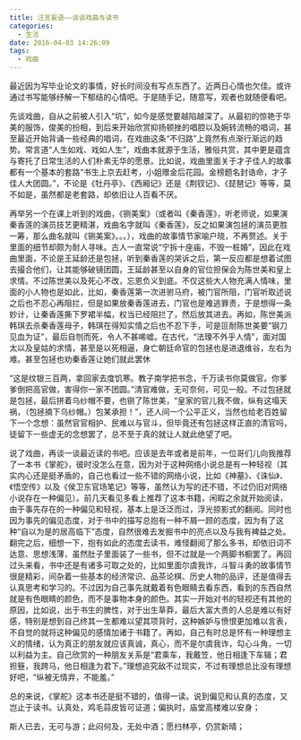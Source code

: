 ```yaml
---
title: 汪言妄语——谈谈戏曲与读书
categories:
  - 生活
date: 2016-04-03 14:26:09
tags:
  - 戏曲
---
```


最近因为写毕业论文的事情，好长时间没有写点东西了。近两日心情也欠佳。或许通过书写能够纾解一下郁结的心情吧。于是随手记，随意写，观者也就随便看吧。

<!-- more -->

先谈戏曲，自从之前被人引入“坑”，如今是感觉要越陷越深了。从最初的惊艳于华美的服饰，俊美的扮相，到后来开始欣赏抑扬顿挫的唱腔以及婉转流畅的唱词，甚至最近开始背诵一些经典的唱词，在戏曲这条“不归路”上竟然有点渐行渐远的趋势。常言道“人生如戏、戏如人生”，戏曲本就源于生活，雅俗共赏，其中更是蕴含与寄托了日常生活的人们朴素无华的愿景。比如说，戏曲里面关于才子佳人的故事都有一个基本的套路“书生上京去赶考，小姐赠金后花园。金榜题名封诰命，才子佳人大团圆。”，不论是《牡丹亭》、《西厢记》还是《荆钗记》、《琵琶记》等等，莫不如是，虽然都是老套路，却依旧让人百看不厌。

再举另一个在课上听到的戏曲，《铡美案》（或者叫《秦香莲》，听老师说，如果演秦香莲的演员技艺更精湛，戏曲名字就叫《秦香莲》，反之如果演包拯的演员更胜一筹，那么曲名就叫《铡美案》。。。），戏曲的故事情节家喻户晓，不再赘述。关于里面的细节却颇为耐人寻味。古人一直常说“宁拆十座庙，不毁一桩婚”，因此在戏曲里面，不论是王延龄还是包拯，听到秦香莲的哭诉之后，第一反应都是想着试图去撮合他们，让其能够破镜团圆，王延龄甚至以自身的官位担保会为陈世美和皇上求情。不过陈世美以及死心不改，忘恩负义到底。不仅这些大人物充满人情味，里面的小人物也是如此，比如，秦香莲第一次进驸马府，被门官所阻，门官听取述说之后也不忍心再阻拦，但是如果放秦香莲进去，门官也是难逃罪责，于是想得一条妙计，让秦香莲撕下罗裙半幅，权当已经阻拦了，然后放其进去。再如，陈世美派韩琪去杀秦香莲母子，韩琪在得知实情之后也不忍下手，可是叵耐陈世美要“钢刀见血为证”，最后自刎而死，令人不甚唏嘘。在古代，“法理不外乎人情”，面对国太以及皇姑的求情，甚至是以死相逼，身亡朝廷命官的包拯也是进退维谷，左右为难。甚至包拯也劝秦香莲让她们就此罢休

“这是纹银三百两，拿回家去度饥寒。教子南学把书念，千万读书你莫做官。你爹爹倒把高官做，害得你一家不团圆。”清官难做，无可奈何，可见一般。不过包拯就是包拯，最后拼着乌纱帽不要，也铡了陈世美，“皇家的官儿我不做，纵有这塌天祸，（包拯摘下乌纱帽。）包某承担！”，还人间一个公平正义，当然也给老百姓留下一个念想：虽然官官相护、民难以与官斗，但毕竟还有包拯这样正直的清官吗，徒留下一些虚无的念想罢了，总不至于真的就让人就此绝望了吧。

说了戏曲，再谈一谈最近读的书吧。应该是去年或者是前年，一位哥们儿向我推荐了一本书《掌舵》，彼时没怎么在意，因为对于这种网络小说总是有一种轻视（其实内心还是挺矛盾的，自己也看过一些不错的网络小说，比如《神墓》、《诛仙》、《悟空传》以及《侯卫东官场笔记》等等，虽然认为写的还不错，不过仍旧对网络小说存在一种偏见）。前几天看见多看上推荐了这本书籍，闲暇之余就开始阅读，由于事先存在的一种偏见和轻视，基本上是泛泛而过，浮光掠影式的翻阅。同时也因为事先的偏见态度，对于书中的描写总抱有一种不屑一顾的态度，因为有了这种“自以为是的居高临下”态度，自然很难去发掘书中的亮点以及与我有裨益之处。翻完之后，细想一下，抱有如此的态度去读书，难怪翻阅了那么多书，却依旧词不达意、思想浅薄，虽然肚子里面装了一些书，但不过就是一个两脚书橱罢了。再回过头来看，书中还是有诸多可取之处的，比如里面尔虞我诈，斗智斗勇的故事情节很是精彩，间杂着一些基本的经济常识、品茶论棋、历史人物的品评，还是值得去认真思考和学习的。不过因为自己事先就戴着有色眼睛去看东西，看到的东西自然就是有色眼睛的颜色，而不是事物本身的颜色。其实一开始对书的轻视还有其他的原因，比如说，出于书生的脾性，对于出生草莽，最后大富大贵的人总是难以有好感，特别是想到自己终其一生都难以望其项背时，这种嫉妒与愤恨更加难以言表，不自觉的就将这种偏见的感情加诸于书籍了。再如，自己有时总是怀有一种理想主义的情绪，认为真正的朋友就应该真诚，真心，而不是尔虞我诈，勾心斗角，一切以利益为主。自己欣赏的一种朋友关系是“君乘车，我戴笠，他日相逢下车辑；君担簦，我跨马，他日相逢为君下。”理想追究敌不过现实，不过有理想总比没有理想好吧，“纵被无情弃，不能羞。”

总的来说，《掌舵》这本书还是挺不错的，值得一读。说到偏见和认真的态度，又岂止于读书。认真处，鸡毛蒜皮皆可证道；偏执时，庙堂高楼难以安身；

斯人已去，无可与游；此闷何及，无处中酒；愿扫林亭，仍赏新晴；
